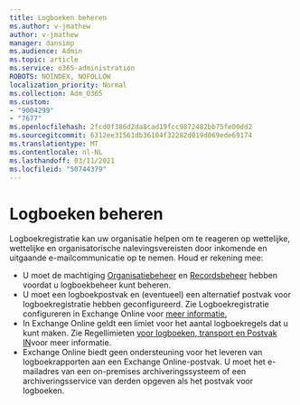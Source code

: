 ```yaml
---
title: Logboeken beheren
ms.author: v-jmathew
author: v-jmathew
manager: dansimp
ms.audience: Admin
ms.topic: article
ms.service: o365-administration
ROBOTS: NOINDEX, NOFOLLOW
localization_priority: Normal
ms.collection: Adm_O365
ms.custom:
- "9004299"
- "7677"
ms.openlocfilehash: 2fcd0f386d2da8cad19fcc9872482bb75fe00dd2
ms.sourcegitcommit: 6312ee31561db36104f32282d019d069ede69174
ms.translationtype: MT
ms.contentlocale: nl-NL
ms.lasthandoff: 03/11/2021
ms.locfileid: "50744379"
---
```

# <a name="manage-journaling"></a>Logboeken beheren

Logboekregistratie kan uw organisatie helpen om te reageren op wettelijke, wettelijke en organisatorische nalevingsvereisten door inkomende en uitgaande e-mailcommunicatie op te nemen. Houd er rekening mee:

* U moet de machtiging [Organisatiebeheer](https://go.microsoft.com/fwlink/?linkid=2115259) en [Recordsbeheer](https://go.microsoft.com/fwlink/?linkid=2115469) hebben voordat u logboekbeheer kunt beheren.
* U moet een logboekpostvak en (eventueel) een alternatief postvak voor logboekregistratie hebben geconfigureerd. Zie Logboekregistratie configureren in Exchange Online voor [meer informatie.](https://go.microsoft.com/fwlink/?linkid=2115260)
* In Exchange Online geldt een limiet voor het aantal logboekregels dat u kunt maken. Zie Regellimieten [voor logboeken, transport en Postvak IN](https://go.microsoft.com/fwlink/?linkid=2115261)voor meer informatie.
* Exchange Online biedt geen ondersteuning voor het leveren van logboekrapporten aan een Exchange Online-postvak. U moet het e-mailadres van een on-premises archiveringssysteem of een archiveringsservice van derden opgeven als het postvak voor logboeken.
